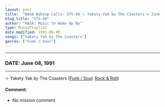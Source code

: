 ```yaml
---
layout: post
title:  "NASA Wakeup Calls: STS-40 ⊹ Yakety Yak by The Coasters ✵ June 08, 1991"
blog_title: "STS-40"
author: "NASA: Music to Wake Up By"
type: MusicPlaylist
date_modified: 1991-06-08
songs: ["Yakety Yak by The Coasters"]
genres: ["Funk / Soul"]
---
```


----
### DATE: June 08, 1991
----
⊹ Yakety Yak *by* The Coasters ([Funk / Soul](https://www.discogs.com/genre/Funk%20/%20Soul): [Rock & Roll](https://www.discogs.com/style/Rock%20%26%20Roll)) <a target="blank_" href="https://www.discogs.com/The-Coasters-Yakety-Yak/release/6138222">
    <i class="fas fa-compact-disc"
       title="Discogs entry for this song"
       alt="Discogs entry for this song"
       style="font-size: 1.1em;"></i></a>
    

#### Comment:
* No mission comment



<br/>
<center>
	<a target="_blank"
	   href="https://twitter.com/intent/tweet?hashtags=Space,NASA,Playlist,NASAWakeupCalls,SpaceProgram&text=🚀 {{ page.author}}, '{{ page.songs.first }}' {{ page.title }}, {{ site.url }}{{ page.url }}&via=nasawakeupcalls"><i class="fab fa-twitter" title="Tweet this page" alt="Tweet this page" style="font-size: 1.3em;"></i></a>
	&nbsp; 	<i class="fas fa-user-astronaut" style="font-size: 1.5em;"></i> &nbsp;
    <a id="custom_amazon_link"
       type="amzn" search="#"
       category="popular music">
    <i class="fab fa-amazon" style="font-size: 1.3em;"></i></a>
</center>

<!-- Randomly resolve an individual entry from a song array -->
<script src="/assets/javascript/seedrandom.min.js"></script>
<script>
  var wake_me_up = ["Yakety Yak by The Coasters"];
  var prng = new Math.seedrandom();
  function randomSong() {
    song = wake_me_up[Math.floor(Math.random() * wake_me_up.length)];
    var amazon_link = document.getElementById("custom_amazon_link");
    amazon_link.setAttribute("search", song);
  }
  window.onload = randomSong();
</script>
